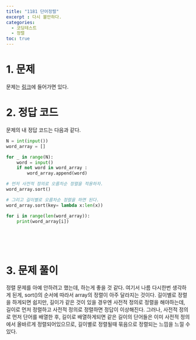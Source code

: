 ```yaml
---
title: "1181 단어정렬"
excerpt : 다시 볼만하다.
categories:
  - 코딩테스트
  - 정렬
toc: true
---
```


# 1. 문제
문제는 [링크](https://www.acmicpc.net/problem/1181)에 들어가면 있다.

# 2. 정답 코드

문제의 내 정답 코드는 다음과 같다.

```python
N = int(input())
word_array = []

for _ in range(N):
    word = input()
    if not word in word_array :
        word_array.append(word)

# 먼저 사전적 정의로 오름차순 정렬을 적용하자.
word_array.sort()

# 그리고 길이별로 오름차순 정렬을 하면 된다.
word_array.sort(key= lambda x:len(x))

for i in range(len(word_array)):
    print(word_array[i])
```

<br/><br/><br/>

# 3. 문제 풀이

정렬 문제를 아예 안하려고 했는데, 하는게 좋을 것 같다. 여기서 나름 다시한번 생각하게 된게,
sort()의 순서에 따라서 array의 정렬이 아주 달라지는 것이다. 길이별로 정렬을 하게되면 쉽지만, 
길이가 같은 것이 있을 경우엔 사전적 정의로 정렬을 해야하는데, 길이로 먼저 정렬하고 사전적 정의로 정렬하면
정답이 이상해진다. 그러나, 사전적 정의로 먼저 단어를 배열한 후, 길이로 배열하게되면
같은 길이의 단어들은 이미 사전적 정의에서 올바르게 정렬되어있으므로,
길이별로 정렬될때 묶음으로 정렬되는 느낌을 느낄 수 있다. 